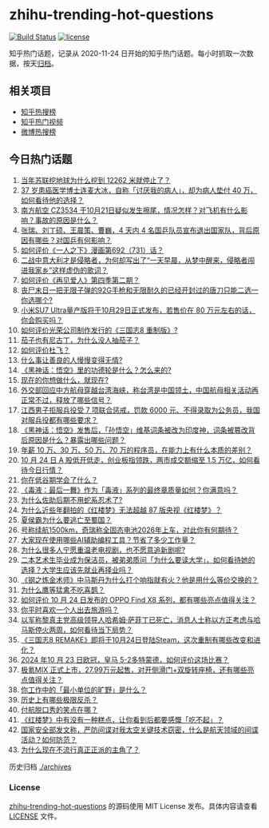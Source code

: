 # zhihu-trending-hot-questions

[![Build Status](https://github.com/justjavac/zhihu-trending-hot-questions/workflows/ci/badge.svg?branch=master)](https://github.com/justjavac/zhihu-trending-hot-questions/actions)
[![license](https://img.shields.io/github/license/justjavac/zhihu-trending-hot-questions)](https://github.com/justjavac/zhihu-trending-hot-questions/blob/master/LICENSE)

知乎热门话题，记录从 2020-11-24
日开始的知乎热门话题。每小时抓取一次数据，按天[归档](./archives)。

## 相关项目

- [知乎热搜榜](https://github.com/justjavac/zhihu-trending-top-search)
- [知乎热门视频](https://github.com/justjavac/zhihu-trending-hot-video)
- [微博热搜榜](https://github.com/justjavac/weibo-trending-hot-search)

## 今日热门话题

<!-- BEGIN -->
<!-- 最后更新时间 Fri Oct 25 2024 02:10:18 GMT+0800 (China Standard Time) -->

1. [当年苏联挖地球为什么挖到 12262 米就停止了？](https://www.zhihu.com/question/1583625596)
1. [37 岁患癌医学博士连麦大冰，自称「讨厌我的病人」，却为病人垫付 40 万，如何看待他的选择？](https://www.zhihu.com/question/1582106163)
1. [南方航空 CZ3534 于10月21日疑似发生擦尾，情况怎样？对飞机有什么影响？事故的原因是什么？](https://www.zhihu.com/question/1854628617)
1. [张瑞、刘丁硕、王晨策、曹巍，4 天内 4 名国乒队员宣布退出国家队，背后原因有哪些？对国乒有何影响？](https://www.zhihu.com/question/1923502389)
1. [如何评价《一人之下》漫画第692（731）话？](https://www.zhihu.com/question/1949690809)
1. [二战中意大利才是侵略者，为何却写出了“一天早晨，从梦中醒来，侵略者闯进我家乡”这样虚伪的歌词？](https://www.zhihu.com/question/1234259660)
1. [如何评价《再见爱人》第四季第二期？](https://www.zhihu.com/question/1902526872)
1. [丧尸末日一把无限子弹的92G手枪和无限耐久的已经开封过的唐刀只能二选一你选哪个?](https://www.zhihu.com/question/740075553)
1. [小米SU7 Ultra量产版将于10月29日正式发布，若售价在 80 万元左右的话，你会购买吗？](https://www.zhihu.com/question/1897453599)
1. [如何评价光荣公司制作发行的《三国志8 重制版》?](https://www.zhihu.com/question/1890166644)
1. [茄子也有尼古丁，为什么没人抽茄子？](https://www.zhihu.com/question/729969347)
1. [如何评价杜飞？](https://www.zhihu.com/question/403805734)
1. [什么事让善良的人慢慢变得无情?](https://www.zhihu.com/question/751438509)
1. [《黑神话：悟空》里的功德轮是什么？怎么来的?](https://www.zhihu.com/question/667238844)
1. [现在的你想做什么，就现在?](https://www.zhihu.com/question/667629962)
1. [外交部回应中方航母穿越台湾海峡，称台湾是中国领土，中国航母相关活动再正常不过，释放了哪些信号？](https://www.zhihu.com/question/1882396645)
1. [江西男子拒服兵役受 7 项联合惩戒，罚款 6000 元、不得录取为公务员，我国对服兵役都有哪些要求？](https://www.zhihu.com/question/1882790789)
1. [《黑神话：悟空》发售后，「孙悟空」维基词条被改为印度神，词条被篡改背后原因是什么？暴露出哪些问题？](https://www.zhihu.com/question/1697425723)
1. [年薪 10 万、30 万、50 万、70 万的程序员，在能力上有什么本质的差别？](https://www.zhihu.com/question/1587246223)
1. [10 月 24 日 A 股低开低走，创业板指领跌，两市成交额缩至 1.5 万亿，如何看待今日行情？](https://www.zhihu.com/question/1885797500)
1. [你在低谷期学会了什么？](https://www.zhihu.com/question/630363339)
1. [《毒液：最后一舞》作为「毒液」系列的最终章质量如何？你满意吗？](https://www.zhihu.com/question/1815720104)
1. [为什么佐助后期不用蛇系忍术了?](https://www.zhihu.com/question/611005792)
1. [为什么近些年翻拍的《红楼梦》无法超越 87 版央视《红楼梦》？](https://www.zhihu.com/question/665173956)
1. [夏侯霸为什么要逃亡至蜀国？](https://www.zhihu.com/question/24229391)
1. [号称续航1500km，奇瑞称全固态电池2026年上车，对此你有何期待？](https://www.zhihu.com/question/1295822280)
1. [大家现在使用哪些AI辅助编程工具？节省了多少工作量？](https://www.zhihu.com/question/640036429)
1. [为什么很多人宁愿重温老电视剧，也不愿意追新剧呢?](https://www.zhihu.com/question/1455843526)
1. [二本艺术生毕业成为保洁员，被弟弟质问「为什么要读大学」，如何看待她的选择？大学生应该先就业再择业吗？](https://www.zhihu.com/question/1818003398)
1. [《钢之炼金术师》中马斯丹为什么打个响指就有火？他是用什么等价交换的？](https://www.zhihu.com/question/312345225)
1. [为什么鹰等猛禽不吃喜鹊？](https://www.zhihu.com/question/646669971)
1. [如何评价 10 月 24 日发布的 OPPO Find X8 系列，都有哪些亮点值得关注？](https://www.zhihu.com/question/1890820372)
1. [你平时喜欢一个人出去旅游吗？](https://www.zhihu.com/question/1850366604)
1. [以军称黎真主党高级领导人哈希姆·萨菲丁已死亡，消息人士称以方正考虑与哈马斯停火两周，如何看待当下局势？](https://www.zhihu.com/question/1777433930)
1. [《三国志8 REMAKE》即将于10月24日登陆Steam，这次重制有哪些改变和进化？](https://www.zhihu.com/question/1565433857)
1. [2024 年10 月 23 日欧冠，皇马 5-2多特蒙德，如何评价这场比赛？](https://www.zhihu.com/question/1688132386)
1. [极氪MIX 正式上市，27.99万元起售，对开侧滑门+双旋转座椅，还有哪些亮点值得关注？](https://www.zhihu.com/question/1794341582)
1. [你工作中的「最小单位的旷野」是什么？](https://www.zhihu.com/question/814353677)
1. [历史上有哪些极限反杀？](https://www.zhihu.com/question/1624170665)
1. [付航脱口秀的笑点在哪？](https://www.zhihu.com/question/392660602)
1. [《红楼梦》中有没有一种糕点，让你看到后都要感慨「吃不起」？](https://www.zhihu.com/question/645394087)
1. [国家安全部发文称，严防间谍对我太空关键技术窃密，什么是航天领域的间谍活动？如何防范？](https://www.zhihu.com/question/1778513099)
1. [为什么现在不流行真正正派的主角了？](https://www.zhihu.com/question/778616913)

<!-- END -->

历史归档 [./archives](./archives)

### License

[zhihu-trending-hot-questions](https://github.com/justjavac/zhihu-trending-hot-questions)
的源码使用 MIT License 发布。具体内容请查看 [LICENSE](./LICENSE) 文件。
